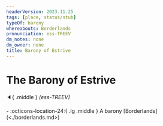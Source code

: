 ```yaml
---
headerVersion: 2023.11.25
tags: [place, status/stub]
typeOf: barony
whereabouts: Borderlands
pronunciation: ess-TREEV
dm_notes: none
dm_owner: none
title: Barony of Estrive
---
```

# The Barony of Estrive
:speaker:{ .middle } *(ess-TREEV)*  
<div class="grid cards ext-narrow-margin ext-one-column" markdown>
-    :octicons-location-24:{ .lg .middle } A barony [Borderlands](<./borderlands.md>)  
</div>


